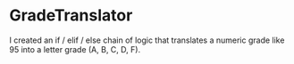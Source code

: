 # GradeTranslator
I created an if / elif / else chain of logic that translates a numeric grade like 95 into a letter grade (A, B, C, D, F). 
